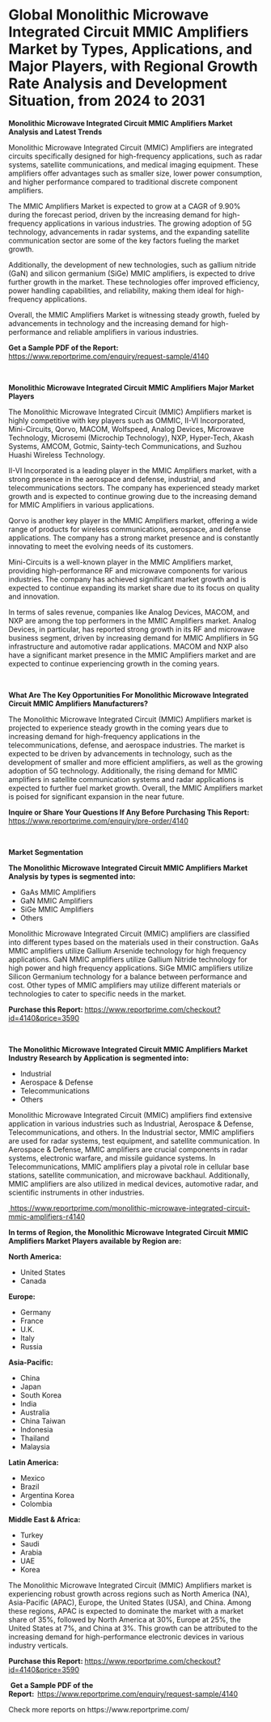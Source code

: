 <p><h1>Global Monolithic Microwave Integrated Circuit MMIC Amplifiers Market by Types, Applications, and Major Players, with Regional Growth Rate Analysis and Development Situation, from 2024 to 2031</h1></p><p><strong>Monolithic Microwave Integrated Circuit MMIC Amplifiers Market Analysis and Latest Trends</strong></p>
<p><p>Monolithic Microwave Integrated Circuit (MMIC) Amplifiers are integrated circuits specifically designed for high-frequency applications, such as radar systems, satellite communications, and medical imaging equipment. These amplifiers offer advantages such as smaller size, lower power consumption, and higher performance compared to traditional discrete component amplifiers.</p><p>The MMIC Amplifiers Market is expected to grow at a CAGR of 9.90% during the forecast period, driven by the increasing demand for high-frequency applications in various industries. The growing adoption of 5G technology, advancements in radar systems, and the expanding satellite communication sector are some of the key factors fueling the market growth.</p><p>Additionally, the development of new technologies, such as gallium nitride (GaN) and silicon germanium (SiGe) MMIC amplifiers, is expected to drive further growth in the market. These technologies offer improved efficiency, power handling capabilities, and reliability, making them ideal for high-frequency applications.</p><p>Overall, the MMIC Amplifiers Market is witnessing steady growth, fueled by advancements in technology and the increasing demand for high-performance and reliable amplifiers in various industries.</p></p>
<p><strong>Get a Sample PDF of the Report:&nbsp;</strong> <a href="https://www.reportprime.com/enquiry/request-sample/4140">https://www.reportprime.com/enquiry/request-sample/4140</a></p>
<p>&nbsp;</p>
<p><strong>Monolithic Microwave Integrated Circuit MMIC Amplifiers Major Market Players</strong></p>
<p><p>The Monolithic Microwave Integrated Circuit (MMIC) Amplifiers market is highly competitive with key players such as OMMIC, II-VI Incorporated, Mini-Circuits, Qorvo, MACOM, Wolfspeed, Analog Devices, Microwave Technology, Microsemi (Microchip Technology), NXP, Hyper-Tech, Akash Systems, AMCOM, Gotmic, Sainty-tech Communications, and Suzhou Huashi Wireless Technology.</p><p>II-VI Incorporated is a leading player in the MMIC Amplifiers market, with a strong presence in the aerospace and defense, industrial, and telecommunications sectors. The company has experienced steady market growth and is expected to continue growing due to the increasing demand for MMIC Amplifiers in various applications.</p><p>Qorvo is another key player in the MMIC Amplifiers market, offering a wide range of products for wireless communications, aerospace, and defense applications. The company has a strong market presence and is constantly innovating to meet the evolving needs of its customers.</p><p>Mini-Circuits is a well-known player in the MMIC Amplifiers market, providing high-performance RF and microwave components for various industries. The company has achieved significant market growth and is expected to continue expanding its market share due to its focus on quality and innovation.</p><p>In terms of sales revenue, companies like Analog Devices, MACOM, and NXP are among the top performers in the MMIC Amplifiers market. Analog Devices, in particular, has reported strong growth in its RF and microwave business segment, driven by increasing demand for MMIC Amplifiers in 5G infrastructure and automotive radar applications. MACOM and NXP also have a significant market presence in the MMIC Amplifiers market and are expected to continue experiencing growth in the coming years.</p></p>
<p>&nbsp;</p>
<p><strong>What Are The Key Opportunities For Monolithic Microwave Integrated Circuit MMIC Amplifiers Manufacturers?</strong></p>
<p><p>The Monolithic Microwave Integrated Circuit (MMIC) Amplifiers market is projected to experience steady growth in the coming years due to increasing demand for high-frequency applications in the telecommunications, defense, and aerospace industries. The market is expected to be driven by advancements in technology, such as the development of smaller and more efficient amplifiers, as well as the growing adoption of 5G technology. Additionally, the rising demand for MMIC amplifiers in satellite communication systems and radar applications is expected to further fuel market growth. Overall, the MMIC Amplifiers market is poised for significant expansion in the near future.</p></p>
<p><strong>Inquire or Share Your Questions If Any Before Purchasing This Report:</strong> <a href="https://www.reportprime.com/enquiry/pre-order/4140">https://www.reportprime.com/enquiry/pre-order/4140</a></p>
<p>&nbsp;</p>
<p><strong>Market Segmentation</strong></p>
<p><strong>The Monolithic Microwave Integrated Circuit MMIC Amplifiers Market Analysis by types is segmented into:</strong></p>
<p><ul><li>GaAs MMIC Amplifiers</li><li>GaN MMIC Amplifiers</li><li>SiGe MMIC Amplifiers</li><li>Others</li></ul></p>
<p><p>Monolithic Microwave Integrated Circuit (MMIC) amplifiers are classified into different types based on the materials used in their construction. GaAs MMIC amplifiers utilize Gallium Arsenide technology for high frequency applications. GaN MMIC amplifiers utilize Gallium Nitride technology for high power and high frequency applications. SiGe MMIC amplifiers utilize Silicon Germanium technology for a balance between performance and cost. Other types of MMIC amplifiers may utilize different materials or technologies to cater to specific needs in the market.</p></p>
<p><strong>Purchase this Report:&nbsp;</strong><a href="https://www.reportprime.com/checkout?id=4140&price=3590">https://www.reportprime.com/checkout?id=4140&price=3590</a></p>
<p>&nbsp;</p>
<p><strong>The Monolithic Microwave Integrated Circuit MMIC Amplifiers Market Industry Research by Application is segmented into:</strong></p>
<p><ul><li>Industrial</li><li>Aerospace & Defense</li><li>Telecommunications</li><li>Others</li></ul></p>
<p><p>Monolithic Microwave Integrated Circuit (MMIC) amplifiers find extensive application in various industries such as Industrial, Aerospace & Defense, Telecommunications, and others. In the Industrial sector, MMIC amplifiers are used for radar systems, test equipment, and satellite communication. In Aerospace & Defense, MMIC amplifiers are crucial components in radar systems, electronic warfare, and missile guidance systems. In Telecommunications, MMIC amplifiers play a pivotal role in cellular base stations, satellite communication, and microwave backhaul. Additionally, MMIC amplifiers are also utilized in medical devices, automotive radar, and scientific instruments in other industries.</p></p>
<p><a href="https://www.reportprime.com/monolithic-microwave-integrated-circuit-mmic-amplifiers-r4140">&nbsp;https://www.reportprime.com/monolithic-microwave-integrated-circuit-mmic-amplifiers-r4140</a></p>
<p><strong>In terms of Region, the Monolithic Microwave Integrated Circuit MMIC Amplifiers Market Players available by Region are:</strong></p>
<p>
    <p> <strong> North America: </strong>
        <ul>
            <li>United States</li>
            <li>Canada</li>
        </ul>
        </p> 
    <p> <strong> Europe: </strong>
        <ul>
            <li>Germany</li>
            <li>France</li>
            <li>U.K.</li>
            <li>Italy</li>
            <li>Russia</li>
        </ul>
        </p> 
    <p> <strong> Asia-Pacific: </strong>
        <ul>
            <li>China</li>
            <li>Japan</li>
            <li>South Korea</li>
            <li>India</li>
            <li>Australia</li>
            <li>China Taiwan</li>
            <li>Indonesia</li>
            <li>Thailand</li>
            <li>Malaysia</li>
        </ul>
        </p> 
    <p> <strong> Latin America: </strong>
        <ul>
            <li>Mexico</li>
            <li>Brazil</li>
            <li>Argentina Korea</li>
            <li>Colombia</li>
        </ul>
        </p> 
    <p> <strong> Middle East & Africa: </strong>
        <ul>
            <li>Turkey</li>
            <li>Saudi</li>
            <li>Arabia</li>
            <li>UAE</li>
            <li>Korea</li>
        </ul>
    </p>
    </p>
<p><p>The Monolithic Microwave Integrated Circuit (MMIC) Amplifiers market is experiencing robust growth across regions such as North America (NA), Asia-Pacific (APAC), Europe, the United States (USA), and China. Among these regions, APAC is expected to dominate the market with a market share of 35%, followed by North America at 30%, Europe at 25%, the United States at 7%, and China at 3%. This growth can be attributed to the increasing demand for high-performance electronic devices in various industry verticals.</p></p>
<p><strong>Purchase this Report: </strong><a href="https://www.reportprime.com/checkout?id=4140&price=3590">https://www.reportprime.com/checkout?id=4140&price=3590</a></p>
<p>&nbsp;<strong>Get a Sample PDF of the Report:&nbsp;&nbsp;</strong><a href="https://www.reportprime.com/enquiry/request-sample/4140">https://www.reportprime.com/enquiry/request-sample/4140</a></p>
<p><strong></strong></p>
<p>Check more reports on https://www.reportprime.com/</p>